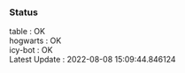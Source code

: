 ### Status


table : OK  
hogwarts : OK  
icy-bot : OK  
Latest Update : 2022-08-08 15:09:44.846124
